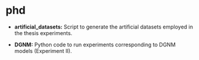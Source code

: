 # phd

- **artificial_datasets:** Script to generate the artificial datasets employed in the thesis experiments.

- **DGNM:** Python code to run experiments corresponding to DGNM models (Experiment II). 

